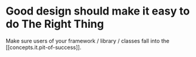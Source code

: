 # Good design should make it easy to do The Right Thing

Make sure users of your framework / library / classes fall into the [[concepts.it.pit-of-success]].
